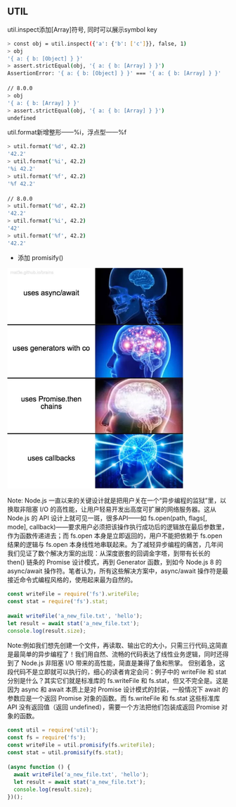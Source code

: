 ## UTIL

<div style="text-align: left;">util.inspect添加[Array]符号, 同时可以展示symbol key</div>

```sh
> const obj = util.inspect({'a': {'b': ['c']}}, false, 1)
> obj
'{ a: { b: [Object] } }'
> assert.strictEqual(obj, '{ a: { b: [Array] } }')
AssertionError: '{ a: { b: [Object] } }' === '{ a: { b: [Array] } }'

// 8.0.0
> obj
'{ a: { b: [Array] } }'
> assert.strictEqual(obj, '{ a: { b: [Array] } }')
undefined
```


<div style="text-align: left;">util.format新增整形——%i，浮点型——%f</div>

```sh
> util.format('%d', 42.2)
'42.2'
> util.format('%i', 42.2)
'%i 42.2'
> util.format('%f', 42.2)
'%f 42.2'

// 8.0.0
> util.format('%d', 42.2)
'42.2'
> util.format('%i', 42.2)
'42'
> util.format('%f', 42.2)
'42.2'
```


- 添加 promisify()

<img src="/images/nodejs8/promisify.png" alt="promisify" style="width:400px;height:500px"></img>

Note: Node.js 一直以来的关键设计就是把用户关在一个“异步编程的监狱”里，以换取非阻塞 I/O 的高性能，让用户轻易开发出高度可扩展的网络服务器。这从 Node.js 的 API 设计上就可见一斑，很多API——如 fs.open(path, flags[, mode], callback)——要求用户必须把该操作执行成功后的逻辑放在最后参数里，作为函数传递进去；而 fs.open 本身是立即返回的，用户不能把依赖于 fs.open 结果的逻辑与 fs.open 本身线性地串联起来。为了减轻异步编程的痛苦，几年间我们见证了数个解决方案的出现：从深度嵌套的回调金字塔，到带有长长的 then() 链条的 Promise 设计模式，再到 Generator 函数，到如今 Node.js 8 的 async/await 操作符。笔者认为，所有这些解决方案中，async/await 操作符是最接近命令式编程风格的，使用起来最为自然的。


```js
const writeFile = require('fs').writeFile;
const stat = require('fs').stat;

await writeFile('a_new_file.txt', 'hello');
let result = await stat('a_new_file.txt');
console.log(result.size);
```
Note:例如我们想先创建一个文件，再读取、输出它的大小，只需三行代码,这简直是最简单的异步编程了！我们用自然、流畅的代码表达了线性业务逻辑，同时还得到了 Node.js 非阻塞 I/O 带来的高性能，简直是兼得了鱼和熊掌。
但别着急，这段代码不是立即就可以执行的，细心的读者肯定会问：例子中的 writeFile 和 stat 分别是什么？其实它们就是标准库的 fs.writeFile 和 fs.stat，但又不完全是。这是因为 async 和 await 本质上是对 Promise 设计模式的封装，一般情况下 await 的参数应是一个返回 Promise 对象的函数。而 fs.writeFile 和 fs.stat 这些标准库 API 没有返回值（返回 undefined），需要一个方法把他们包装成返回 Promise 对象的函数。


```js
const util = require('util');
const fs = require('fs');
const writeFile = util.promisify(fs.writeFile);
const stat = util.promisify(fs.stat);

(async function () {
  await writeFile('a_new_file.txt', 'hello');
  let result = await stat('a_new_file.txt');
  console.log(result.size);
})();
```
